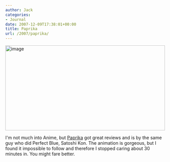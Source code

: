```yaml
---
author: Jack
categories:
- Journal
date: 2007-12-09T17:38:01+00:00
title: Paprika
url: /2007/paprika/
---
```


<img src="https://www.baty.net/files/paprika.jpg" style="border: 0;" alt="image" width="500" height="267" />

I'm not much into Anime, but [Paprika][1] got great reviews and is by the same guy who did Perfect Blue, Satoshi Kon. The animation is gorgeous, but I found it impossible to follow and therefore I stopped caring about 30 minutes in. You might fare better.

 [1]: http://www.rottentomatoes.com/m/paprika/